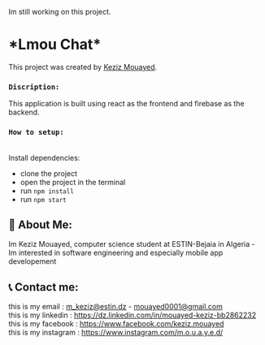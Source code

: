 Im still working on this project.

# \*Lmou Chat\*

This project was created by [Keziz Mouayed](https://github.com/mouayedKeziz01).

### `Discription:`

This application is built using react as the frontend and firebase as the backend.

### `How to setup:`

<br/>
Install dependencies:

* clone the project
* open the project in the terminal
* run `npm install`
* run `npm start`

## 🚀 About Me:

Im Keziz Mouayed, computer science student at ESTIN-Bejaia in Algeria - Im interested in software engineering and
especially mobile app developement

## 📞 Contact me:

this is my email : m_keziz@estin.dz - mouayed0001@gmail.com  
this is my linkedin : https://dz.linkedin.com/in/mouayed-keziz-bb2862232  
this is my facebook : https://www.facebook.com/keziz.mouayed  
this is my instagram : https://www.instagram.com/m.o.u.a.y.e.d/